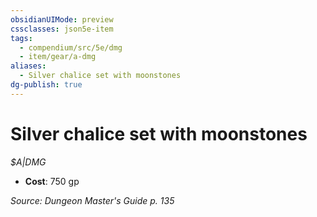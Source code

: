 ```yaml
---
obsidianUIMode: preview
cssclasses: json5e-item
tags:
  - compendium/src/5e/dmg
  - item/gear/a-dmg
aliases:
  - Silver chalice set with moonstones
dg-publish: true
---
```

# Silver chalice set with moonstones
*$A|DMG*  

- **Cost**: 750 gp

*Source: Dungeon Master's Guide p. 135*